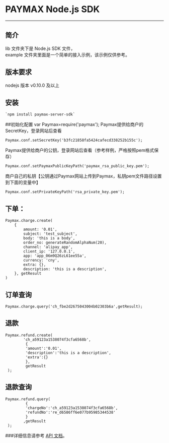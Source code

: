 PAYMAX Node.js SDK
=================
****

## 简介
lib 文件夹下是 Node.js SDK 文件，  
example 文件夹里面是一个简单的接入示例，该示例仅供参考。

## 版本要求
nodejs 版本 v0.10.0 及以上

## 安装
```
`npm install paymax-server-sdk`
```
##初始化配置
var Paymax=require('paymax');
Paymax提供给商户的SecretKey，登录网站后查看
```
Paymax.conf.setSecretKey('b3fc21858fa5424cafecd338252b155c');
```
Paymax提供给商户的公钥，登录网站后查看（参考样例，严格按照pem格式保存）
```
Paymax.conf.setPaymaxPublicKeyPath('paymax_rsa_public_key.pem');
```
商户自己的私钥【公钥通过Paymax网站上传到Paymax，私钥pem文件路径设置到下面的变量中】
```
Paymax.conf.setPrivateKeyPath('rsa_private_key.pem');
```
## 下单：
```
Paymax.charge.create(
    {
        amount: '0.01',
        subject: 'test_subject',
        body: 'this is a body',
        order_no: generateRandomAlphaNum(20),
        channel: 'alipay_app',
        client_ip: '127.0.0.1',
        app: 'app_06m9Q26zL61ee55a',
        currency: 'cny',
        extra: {},
        description: 'this is a description',
    }, getResult
)
```
## 订单查询
```
Paymax.charge.query('ch_fbe2d2675043004b02303b6a',getResult);
```
## 退款
```
Paymax.refund.create(
        'ch_a59123a1538074f3cfa6568b',
         {
         'amount':'0.01',
         'description':'this is a description',
         'extra':{}
         },
         getResult
 );
```
## 退款查询
```
Paymax.refund.query(
         {
         'chargeNo':'ch_a59123a1538074f3cfa6568b',
         'refundNo':'re_d6586ff6e077b95985344538'
         }
        ,getResult
 );
 ```
###详细信息请参考 [API 文档](https://github.com/paymax/paymax-doc)。
